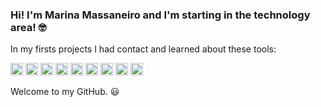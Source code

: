 ### Hi! I'm Marina Massaneiro and I'm starting in the technology area! :nerd_face:

 In my firsts projects I had contact and learned about these tools:
 
  <img src="https://cdn.jsdelivr.net/gh/devicons/devicon/icons/html5/html5-original.svg" alt="HTML5" style="height: 20px;"/> <img src="https://cdn.jsdelivr.net/gh/devicons/devicon/icons/css3/css3-original.svg" alt="CSS3" style="height: 20px;"/>
  <img src="https://cdn.jsdelivr.net/gh/devicons/devicon/icons/javascript/javascript-original.svg" alt="JavaScript" style="height: 20px;"/>
  <img src="https://cdn.jsdelivr.net/gh/devicons/devicon/icons/figma/figma-original.svg" alt="Figma" style="height: 20px;"/>
  <img src="https://cdn.jsdelivr.net/gh/devicons/devicon/icons/github/github-original.svg" alt="GitHub" style="height: 20px;"/>
  <img src="https://cdn.jsdelivr.net/gh/devicons/devicon/icons/nodejs/nodejs-plain.svg" alt="Node.js" style="height: 20px;"/>
  <img src="https://cdn.jsdelivr.net/gh/devicons/devicon/icons/jest/jest-plain.svg" alt="Jest" style="height: 20px;"/> 
  <img src="https://cdn.jsdelivr.net/gh/devicons/devicon/icons/firebase/firebase-plain.svg" alt="Firebase" style="height: 20px;"/>
  <img src="https://cdn.jsdelivr.net/gh/devicons/devicon/icons/react/react-original.svg" alt="React" style="height: 20px;"/>
  
  Welcome to my GitHub. :smiley:
